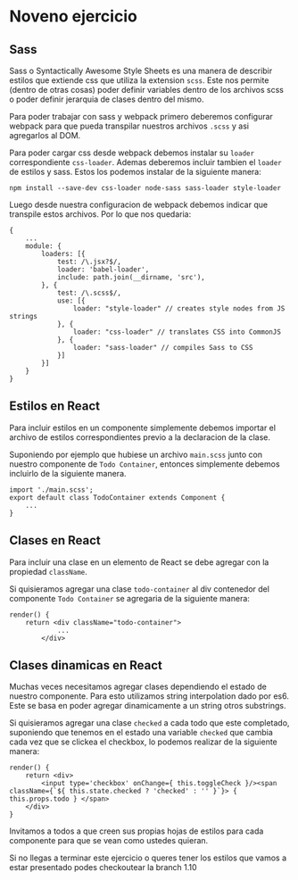 # Noveno ejercicio
## Sass

Sass o Syntactically Awesome Style Sheets es una manera de describir estilos que extiende css que utiliza la extension `scss`. Este nos permite (dentro de otras cosas) poder definir variables dentro de los archivos scss o poder definir jerarquia de clases dentro del mismo.

Para poder trabajar con sass y webpack primero deberemos configurar webpack para que pueda transpilar nuestros archivos `.scss` y asi agregarlos al DOM.

Para poder cargar css desde webpack debemos instalar su `loader` correspondiente `css-loader`. Ademas deberemos incluir tambien el `loader` de estilos y sass. Estos los podemos instalar de la siguiente manera:

```
npm install --save-dev css-loader node-sass sass-loader style-loader
```

Luego desde nuestra configuracion de webpack debemos indicar que transpile estos archivos. Por lo que nos quedaria:

```
{
	...
	module: {
		loaders: [{
			test: /\.jsx?$/,
			loader: 'babel-loader',
			include: path.join(__dirname, 'src'),
		}, {
			test: /\.scss$/,
			use: [{
				loader: "style-loader" // creates style nodes from JS strings
			}, {
				loader: "css-loader" // translates CSS into CommonJS
			}, {
				loader: "sass-loader" // compiles Sass to CSS
			}]
		}]
	}
}
```

## Estilos en React
Para incluir estilos en un componente simplemente debemos importar el archivo de estilos correspondientes previo a la declaracion de la clase.

Suponiendo por ejemplo que hubiese un archivo `main.scss` junto con nuestro componente de `Todo Container`, entonces simplemente debemos incluirlo de la siguiente manera.

```
import './main.scss';
export default class TodoContainer extends Component {
	...
}
```

## Clases en React
Para incluir una clase en un elemento de React se debe agregar con la propiedad `className`.

Si quisieramos agregar una clase `todo-container` al div contenedor del componente `Todo Container` se agregaria de la siguiente manera:

```
render() {
	return <div className="todo-container">
			...
		</div>
```

## Clases dinamicas en React
Muchas veces necesitamos agregar clases dependiendo el estado de nuestro componente. Para esto utilizamos string interpolation dado por es6. Este se basa en poder agregar dinamicamente a un string otros substrings.

Si quisieramos agregar una clase `checked` a cada todo que este completado, suponiendo que tenemos en el estado una variable `checked` que cambia cada vez que se clickea el checkbox, lo podemos realizar de la siguiente manera:

```
render() {
	return <div>
		<input type='checkbox' onChange={ this.toggleCheck }/><span className={`${ this.state.checked ? 'checked' : '' }`}> { this.props.todo } </span>
	</div>
}
```

Invitamos a todos a que creen sus propias hojas de estilos para cada componente para que se vean como ustedes quieran.

Si no llegas a terminar este ejercicio o queres tener los estilos que vamos a estar presentado podes checkoutear la branch 1.10